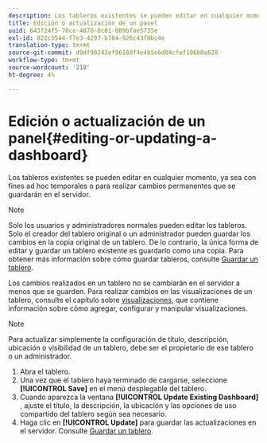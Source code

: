 ```yaml
---
description: Los tableros existentes se pueden editar en cualquier momento, ya sea con fines ad hoc temporales o para realizar cambios permanentes que se guardarán en el servidor.
title: Edición o actualización de un panel
uuid: 643f24f5-78ce-4876-8c01-889bfae5735e
exl-id: 822c5544-f7e3-4297-b784-926c43f8bc4e
translation-type: tm+mt
source-git-commit: d9df90242ef96188f4e4b5e6d04cfef196b0a628
workflow-type: tm+mt
source-wordcount: '218'
ht-degree: 4%

---
```


# Edición o actualización de un panel{#editing-or-updating-a-dashboard}

Los tableros existentes se pueden editar en cualquier momento, ya sea con fines ad hoc temporales o para realizar cambios permanentes que se guardarán en el servidor.

>[!NOTE]
>
>Solo los usuarios y administradores normales pueden editar los tableros. Solo el creador del tablero original o un administrador pueden guardar los cambios en la copia original de un tablero. De lo contrario, la única forma de editar y guardar un tablero existente es guardarlo como una copia. Para obtener más información sobre cómo guardar tableros, consulte [Guardar un tablero](../../../home/c-adobe-data-workbench-dashboard/c-dashboards/t-saving-a-dashboard.md#task-4132cf487bc640149c91afd0b7b0701e).

Los cambios realizados en un tablero no se cambiarán en el servidor a menos que se guarden. Para realizar cambios en las visualizaciones de un tablero, consulte el capítulo sobre [visualizaciones](../../../home/c-adobe-data-workbench-dashboard/c-visualizations/c-visualizations.md#concept-426ed20f270f4be48ecc3574f3078d8e), que contiene información sobre cómo agregar, configurar y manipular visualizaciones.

>[!NOTE]
>
>Para actualizar simplemente la configuración de título, descripción, ubicación o visibilidad de un tablero, debe ser el propietario de ese tablero o un administrador.

1. Abra el tablero.
1. Una vez que el tablero haya terminado de cargarse, seleccione **[!UICONTROL Save]** en el menú desplegable del tablero.
1. Cuando aparezca la ventana **[!UICONTROL Update Existing Dashboard]** , ajuste el título, la descripción, la ubicación y las opciones de uso compartido del tablero según sea necesario.
1. Haga clic en **[!UICONTROL Update]** para guardar las actualizaciones en el servidor. Consulte [Guardar un tablero](../../../home/c-adobe-data-workbench-dashboard/c-dashboards/t-saving-a-dashboard.md#task-4132cf487bc640149c91afd0b7b0701e).

